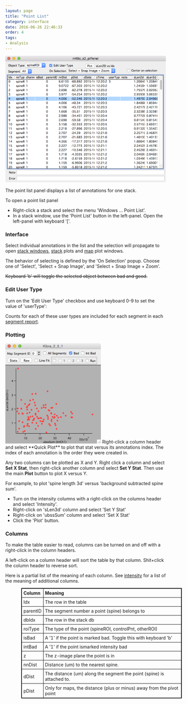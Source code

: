 ```yaml
---
layout: page
title: "Point List"
category: interface
date: 2016-06-26 22:46:33
order: 4
tags:
- Analysis
---
```


<style>
table{
    border-collapse: collapse;
    border:1px solid #000000;
    margin-left:50px
}

th{
    border:1px solid #000000;
    padding: 5px;
}

td{
    border:1px solid #000000;
    padding: 5px;
}
</style>

<IMG class="img-float-left" SRC="images/mm3/point-list2.png" WIDTH="600">

<div class="print-page-break"></div>

The point list panel displays a list of annotations for one stack.

To open a point list panel

 - Right-click a stack and select the menu 'Windows ... Point List'.
 - In a stack window, use the 'Point List' button in the left-panel. Open the left-panel with keyboard '['.

### Interface

Select individual annotations in the list and the selection will propagate to open [stack windows][1], [stack][5] plots and [map][2] plot windows.

The behavior of selecting is defined by the 'On Selection' popup. Choose one of 'Select', 'Select + Snap Image', and 'Select + Snap Image + Zoom'.

<strike>Keyboard 'b' will toggle the selected object between bad and good.</strike>

### Edit User Type

Turn on the 'Edit User Type' checkbox and use keyboard 0-9 to set the value of 'userType':

Counts for each of these user types are included for each segment in each [segment report][4].

### Plotting

<IMG class="img-float-right" SRC="images/mm3/point-list2-plot1.png" WIDTH="300">
Right-click a column header and select **Quick Plot** to plot that stat versus its annotations index. The index of each annotation is the order they were created in.

Any two columns can be plotted as X and Y. Right click a column and select **Set X Stat**, then right-click another column and select **Set Y Stat**. Then use the main **Plot** button to plot X versus Y.

For example, to plot 'spine length 3d' versus 'background subtracted spine sum'. 

 - Turn on the intensity columns with a right-click on the columns header and select 'Intensity'.
 - Right-click on 'sLen3d' column and select 'Set Y Stat'
 - Right-click on 'ubssSum' column and select 'Set X Stat'
 - Click the 'Plot' button.

<div class="print-page-break"></div>

### Columns

To make the table easier to read, columns can be turned on and off with a right-click in the column headers.

A left-click on a column header will sort the table by that column. Shit+click the column header to reverse sort.

Here is a partial list of the meaning of each column. See [intensity][5] for a list of the meaning of additional columns.


|Column	|Meaning
| :-------------- | :-------------
|Idx		|The row in the table
|parentID	|The segment number a point (spine) belongs to
|dbIdx		|The row in the stack db
|roiType		|The type of the point (spineROI, controlPnt, otherROI)
|isBad		|A '1' if the point is marked bad. Toggle this with keyboard 'b'
|intBad		|A '1' if the point ismarked intensity bad
|z			|The z-image plane the point is in
|nnDist		|Distance (um) to the nearest spine.
|dDist		|The distance (um) along the segment the point (spine) is attached to.
|pDist		|Only for maps, the distance (plus or minus) away from the pivot point

<BR>


[1]: stack
[2]: map-plot
[3]: stack-browser
[4]: reports
[5]: intensity
[5]: stack-plot
[6]: intensity